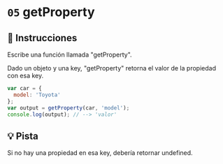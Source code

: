 # `05` getProperty

## 📝 Instrucciones

Escribe una función llamada "getProperty".

Dado un objeto y una key, "getProperty" retorna el valor de la propiedad con esa key.

```Javascript
var car = {
  model: 'Toyota'
};
var output = getProperty(car, 'model');
console.log(output); // --> 'valor'
```

## 💡 Pista

Si no hay una propiedad en esa key, debería retornar undefined.
